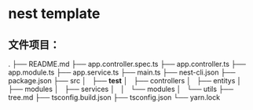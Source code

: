 # nest template
## 文件项目：
.
├── README.md
├── app.controller.spec.ts
├── app.controller.ts
├── app.module.ts
├── app.service.ts
├── main.ts
├── nest-cli.json
├── package.json
├── src
│   ├── __test__
│   ├── controllers
│   ├── entitys
│   ├── modules
│   ├── services
│   │   └── modules
│   └── utils
├── tree.md
├── tsconfig.build.json
├── tsconfig.json
└── yarn.lock